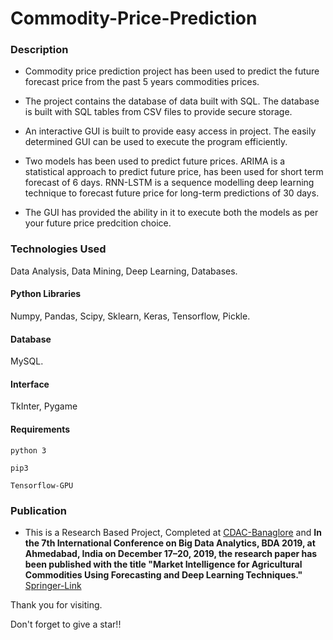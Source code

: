 # Commodity-Price-Prediction

### Description
- Commodity price prediction project has been used to predict the future forecast price from the past 5 years commodities prices.

- The project contains the database of data built with SQL. The database is built with SQL tables from CSV files to provide secure storage.

- An interactive GUI is built to provide easy access in project. The easily determined GUI can be used to execute the program efficiently. 

- Two models has been used to predict future prices. ARIMA is a statistical approach to predict future price, has been used for short term forecast of 6 days. RNN-LSTM is a sequence modelling deep learning technique to forecast future price for long-term predictions of 30 days.

- The GUI has provided the ability in it to execute both the models as per your future price predcition choice.

### Technologies Used
Data Analysis, Data Mining, Deep Learning, Databases.

#### Python Libraries
Numpy, Pandas, Scipy, Sklearn, Keras, Tensorflow, Pickle.

#### Database
MySQL.

#### Interface
TkInter, Pygame

#### Requirements
```
python 3

pip3

Tensorflow-GPU
```

### Publication

+ This is a Research Based Project, Completed at [CDAC-Banaglore](https://www.cdac.in/index.aspx?id=bangalore) and **In the 7th International Conference on Big Data Analytics, BDA 2019, at Ahmedabad, India on December 17–20, 2019, the research paper has been published with the title "Market Intelligence for Agricultural Commodities Using Forecasting and Deep Learning Techniques."** [Springer-Link](https://link.springer.com/chapter/10.1007/978-3-030-37188-3_12)


Thank you for visiting.

Don't forget to give a star!!
